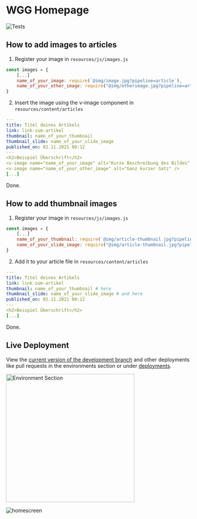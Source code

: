 # WGG Homepage

![Tests](https://github.com/Willibald-Gluck-Gymnasium/wgg-homepage/workflows/Tests/badge.svg)

## How to add images to articles

1. Register your image in `resources/js/images.js`

```js
const images = {
    [...]
    name_of_your_image: require(`@img/image.jpg?pipeline=article`),
    name_of_your_other_image: require("@img/otherimage.jpg?pipeline=article")
}
```

2. Insert the image using the v-image component in `resources/content/articles`

```yml
---
title: Titel deines Artikels
link: link-zum-artikel
thumbnail: name_of_your_thumbnail
thumbnail_slide: name_of_your_slide_image
published_on: 02.11.2021 00:12
---
<h2>Beispiel Überschrift</h2>
<v-image name="name_of_your_image" alt="Kurze Beschreibung des Bildes" />
<v-image name="name_of_your_other_image" alt="Ganz kurzer Satz" />
[...]
```

Done. 

## How to add thumbnail images

1. Register your image in `resources/js/images.js`

```js
const images = {
    [...]
    name_of_your_thumbnail: require(`@img/article-thumbnail.jpg?pipeline=thumbnail`),
    name_of_your_slide_image: require("@img/article-thumbnail.jpg?pipeline=slide")
}
```

2. Add it to your article file in `resources/content/articles`

```yml
---
title: Titel deines Artikels
link: link-zum-artikel
thumbnail: name_of_your_thumbnail # here
thumbnail_slide: name_of_your_slide_image # and here
published_on: 02.11.2021 00:12
---
<h2>Beispiel Überschrift</h2>
[...]
```

Done. 


## Live Deployment

View the [current version of the development branch](https://current-dev-version-rqm5kgi.alexanderhorner.com) and other deployments like pull requests in the environments section or under [deployments](https://github.com/Willibald-Gluck-Gymnasium/wgg-homepage/deployments).

<img src="https://i.postimg.cc/FH8HjyBZ/Screenshot-2021-11-13-at-16-32-51.png" alt="Environment Section" width="350"/>

![homescreen](https://github.com/Erdragh/Erdragh.github.io/raw/master/img/home.png)


